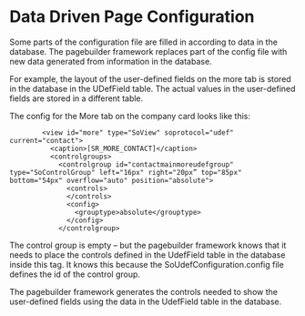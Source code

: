 <properties date="2016-06-24"
SortOrder="19"
/>

Data Driven Page Configuration
==============================

Some parts of the configuration file are filled in according to data in the database. The pagebuilder framework replaces part of the config file with new data generated from information in the database.

For example, the layout of the user-defined fields on the more tab is stored in the database in the UDefField table. The actual values in the user-defined fields are stored in a different table.

The config for the More tab on the company card looks like this:

```
        <view id="more" type="SoView" soprotocol="udef" current="contact">
          <caption>[SR_MORE_CONTACT]</caption>
          <controlgroups>
            <controlgroup id="contactmainmoreudefgroup" type="SoControlGroup" left="16px" right="20px” top="85px" bottom="54px" overflow="auto" position="absolute">
              <controls>
              </controls>
              <config>
                <grouptype>absolute</grouptype>
              </config>
            </controlgroup>
```

 

The control group is empty – but the pagebuilder framework knows that it needs to place the controls defined in the UdefField table in the database inside this tag. It knows this because the SoUdefConfiguration.config file defines the id of the control group.

The pagebuilder framework generates the controls needed to show the user-defined fields using the data in the UdefField table in the database.
